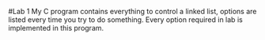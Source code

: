 #Lab 1
My C program contains everything to control a linked list, options are listed every time you try to do something. Every option required in lab is implemented in this program.